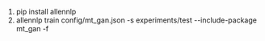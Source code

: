1) pip install allennlp
2) allennlp train config/mt_gan.json -s experiments/test --include-package mt_gan -f